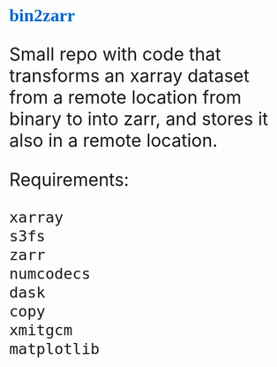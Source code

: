 <span style='font-family:serif'> <font size="6.5"> <span style='color:#0066cc'> **bin2zarr**

Small repo with code that transforms an xarray dataset from a remote location from binary to into zarr, and stores it also in a remote location.

Requirements:

```python
xarray
s3fs
zarr
numcodecs
dask
copy
xmitgcm
matplotlib
```




